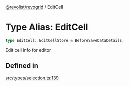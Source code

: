 [@revolist/revogrid](README.md) / EditCell

# Type Alias: EditCell

```ts
type EditCell: EditCellStore & BeforeSaveDataDetails;
```

Edit cell info for editor

## Defined in

[src/types/selection.ts:139](https://github.com/revolist/revogrid/blob/78d14b7c443343ec06c8d385824462d784f2615f/src/types/selection.ts#L139)
